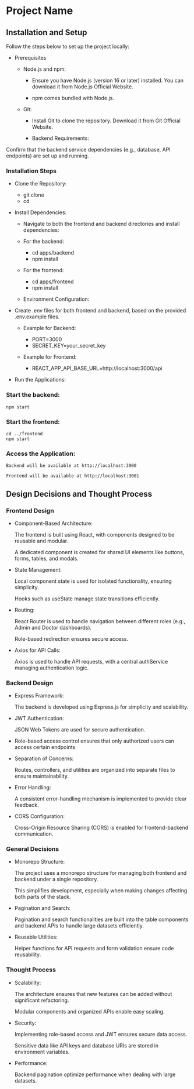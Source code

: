 # Project Name

## Installation and Setup

Follow the steps below to set up the project locally:

- Prerequisites

    - Node.js and npm:

        - Ensure you have Node.js (version 16 or later) installed. You can download it from Node.js Official Website.

        - npm comes bundled with Node.js.

    -  Git:

        - Install Git to clone the repository. Download it from Git Official Website.

        - Backend Requirements:

Confirm that the backend service dependencies (e.g., database, API endpoints) are set up and running.

### Installation Steps

-  Clone the Repository:

    - git clone <repository-url>
    - cd <repository-folder>

- Install Dependencies:
    - Navigate to both the frontend and backend directories and install dependencies:

    - For the backend:

        - cd apps/backend
        - npm install

    - For the frontend:

        - cd apps/frontend
        - npm install

    - Environment Configuration:

- Create .env files for both frontend and backend, based on the provided .env.example files.

    - Example for Backend:

        - PORT=3000
        - SECRET_KEY=your_secret_key

    - Example for Frontend:

        - REACT_APP_API_BASE_URL=http://localhost:3000/api

- Run the Applications:

### Start the backend:

    npm start

### Start the frontend:

    cd ../frontend
    npm start

### Access the Application:

    Backend will be available at http://localhost:3000

    Frontend will be available at http://localhost:3001


## Design Decisions and Thought Process

### Frontend Design

- Component-Based Architecture:

    The frontend is built using React, with components designed to be reusable and modular.

    A dedicated component is created for shared UI elements like buttons, forms, tables, and modals.

-  State Management:

    Local component state is used for isolated functionality, ensuring simplicity.

    Hooks such as useState manage state transitions efficiently.

- Routing:

    React Router is used to handle navigation between different roles (e.g., Admin and Doctor dashboards).

    Role-based redirection ensures secure access.

- Axios for API Calls:

    Axios is used to handle API requests, with a central authService managing authentication logic.

### Backend Design

- Express Framework:

    The backend is developed using Express.js for simplicity and scalability.

- JWT Authentication:

    JSON Web Tokens are used for secure authentication.

- Role-based access control ensures that only authorized users can access certain endpoints.

- Separation of Concerns:

    Routes, controllers, and utilities are organized into separate files to ensure maintainability.

- Error Handling:

    A consistent error-handling mechanism is implemented to provide clear feedback.

- CORS Configuration:

    Cross-Origin Resource Sharing (CORS) is enabled for frontend-backend communication.

### General Decisions

- Monorepo Structure:

    The project uses a monorepo structure for managing both frontend and backend under a single repository.

    This simplifies development, especially when making changes affecting both parts of the stack.

- Pagination and Search:

    Pagination and search functionalities are built into the table components and backend APIs to handle large datasets efficiently.

- Reusable Utilities:

    Helper functions for API requests and form validation ensure code reusability.

### Thought Process

-   Scalability:

    The architecture ensures that new features can be added without significant refactoring.

    Modular components and organized APIs enable easy scaling.

- Security:

    Implementing role-based access and JWT ensures secure data access.

    Sensitive data like API keys and database URIs are stored in environment variables.

-   Performance:

    Backend pagination optimize performance when dealing with large datasets.